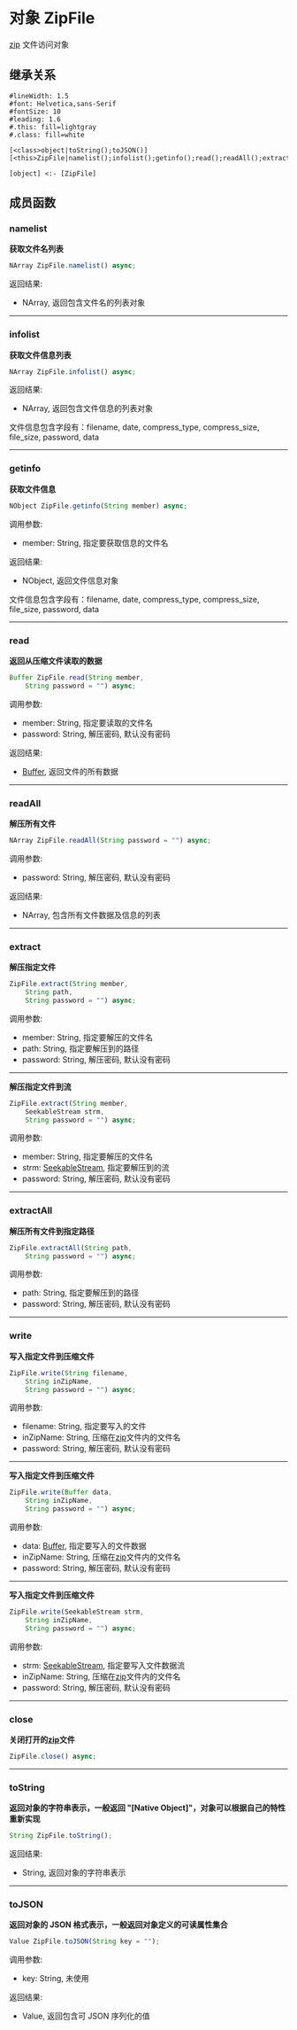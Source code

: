 # 对象 ZipFile
[zip](../../module/ifs/zip.md) 文件访问对象

## 继承关系
```uml
#lineWidth: 1.5
#font: Helvetica,sans-Serif
#fontSize: 10
#leading: 1.6
#.this: fill=lightgray
#.class: fill=white

[<class>object|toString();toJSON()]
[<this>ZipFile|namelist();infolist();getinfo();read();readAll();extract();extractAll();write();close()]

[object] <:- [ZipFile]
```

## 成员函数
        
### namelist
**获取文件名列表**

```JavaScript
NArray ZipFile.namelist() async;
```

返回结果:
* NArray, 返回包含文件名的列表对象

--------------------------
### infolist
**获取文件信息列表**

```JavaScript
NArray ZipFile.infolist() async;
```

返回结果:
* NArray, 返回包含文件信息的列表对象

文件信息包含字段有：filename, date, compress_type, compress_size, file_size, password, data

--------------------------
### getinfo
**获取文件信息**

```JavaScript
NObject ZipFile.getinfo(String member) async;
```

调用参数:
* member: String, 指定要获取信息的文件名

返回结果:
* NObject, 返回文件信息对象

文件信息包含字段有：filename, date, compress_type, compress_size, file_size, password, data

--------------------------
### read
**返回从压缩文件读取的数据**

```JavaScript
Buffer ZipFile.read(String member,
    String password = "") async;
```

调用参数:
* member: String, 指定要读取的文件名
* password: String, 解压密码, 默认没有密码

返回结果:
* [Buffer](Buffer.md), 返回文件的所有数据

--------------------------
### readAll
**解压所有文件**

```JavaScript
NArray ZipFile.readAll(String password = "") async;
```

调用参数:
* password: String, 解压密码, 默认没有密码

返回结果:
* NArray, 包含所有文件数据及信息的列表

--------------------------
### extract
**解压指定文件**

```JavaScript
ZipFile.extract(String member,
    String path,
    String password = "") async;
```

调用参数:
* member: String, 指定要解压的文件名
* path: String, 指定要解压到的路径
* password: String, 解压密码, 默认没有密码

--------------------------
**解压指定文件到流**

```JavaScript
ZipFile.extract(String member,
    SeekableStream strm,
    String password = "") async;
```

调用参数:
* member: String, 指定要解压的文件名
* strm: [SeekableStream](SeekableStream.md), 指定要解压到的流
* password: String, 解压密码, 默认没有密码

--------------------------
### extractAll
**解压所有文件到指定路径**

```JavaScript
ZipFile.extractAll(String path,
    String password = "") async;
```

调用参数:
* path: String, 指定要解压到的路径
* password: String, 解压密码, 默认没有密码

--------------------------
### write
**写入指定文件到压缩文件**

```JavaScript
ZipFile.write(String filename,
    String inZipName,
    String password = "") async;
```

调用参数:
* filename: String, 指定要写入的文件
* inZipName: String, 压缩在[zip](../../module/ifs/zip.md)文件内的文件名
* password: String, 解压密码, 默认没有密码

--------------------------
**写入指定文件到压缩文件**

```JavaScript
ZipFile.write(Buffer data,
    String inZipName,
    String password = "") async;
```

调用参数:
* data: [Buffer](Buffer.md), 指定要写入的文件数据
* inZipName: String, 压缩在[zip](../../module/ifs/zip.md)文件内的文件名
* password: String, 解压密码, 默认没有密码

--------------------------
**写入指定文件到压缩文件**

```JavaScript
ZipFile.write(SeekableStream strm,
    String inZipName,
    String password = "") async;
```

调用参数:
* strm: [SeekableStream](SeekableStream.md), 指定要写入文件数据流
* inZipName: String, 压缩在[zip](../../module/ifs/zip.md)文件内的文件名
* password: String, 解压密码, 默认没有密码

--------------------------
### close
**关闭打开的[zip](../../module/ifs/zip.md)文件**

```JavaScript
ZipFile.close() async;
```

--------------------------
### toString
**返回对象的字符串表示，一般返回 "[Native Object]"，对象可以根据自己的特性重新实现**

```JavaScript
String ZipFile.toString();
```

返回结果:
* String, 返回对象的字符串表示

--------------------------
### toJSON
**返回对象的 JSON 格式表示，一般返回对象定义的可读属性集合**

```JavaScript
Value ZipFile.toJSON(String key = "");
```

调用参数:
* key: String, 未使用

返回结果:
* Value, 返回包含可 JSON 序列化的值

